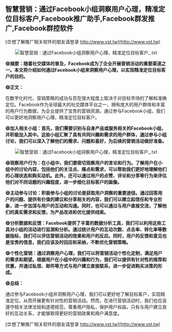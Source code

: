 ## **智慧营销：通过Facebook小组洞察用户心理，精准定位目标客户,Facebook推广助手,Facebook群发推广,Facebook群控软件**

[😍想了解推广相关软件的朋友请登录 http://www.vst.tw](http://www.vst.tw)

 <center><img src="https://vst.tw/MP4/tuiguang/png/7.png" alt="智慧营销：通过Facebook小组洞察用户心理，精准定位目标客户_.txt"></center>

**😄摘要：随着社交媒体的普及，Facebook成为了企业开展营销活动的重要渠道之一。本文将介绍如何通过Facebook小组来洞察用户心理，以实现精准定位目标客户的目的。**

**😄正文：**

在数字化时代，营销策略的成功与否在很大程度上取决于对目标市场的了解和准确定位。Facebook作为全球最大的社交媒体平台之一，拥有庞大的用户群体和丰富的用户行为数据，为企业提供了宝贵的营销资源。通过参与Facebook小组，我们可以更好地洞察用户心理，精准定位目标客户。

**😄加入相关小组：首先，我们需要识别与自身产品或服务相关的Facebook小组，并积极加入其中。这些小组汇聚了具有共同兴趣和需求的用户群体，通过参与小组讨论，我们可以深入了解他们的需求、问题和喜好，为后续的营销活动做好准备。**

 <center><img src="https://vst.tw/MP4/tuiguang/png/6.png" alt="智慧营销：通过Facebook小组洞察用户心理，精准定位目标客户_.txt"></center>

**😄观察用户行为：在小组中，我们要密切观察用户的言论和行为。了解用户在小组中的讨论内容，包括他们的关注点、痛点和需求，可以帮助我们更好地理解他们的心理状态和购买动机。此外，还可以通过用户的点赞、评论和分享等行为来评估他们对不同话题的兴趣程度，进一步细化目标客户的画像。**

**😄主动参与讨论：积极参与小组的讨论是获取用户洞察的重要途径。通过回答用户的问题、提供有价值的建议和分享相关的内容，我们可以建立起信任和专业形象，进一步加深与用户的互动和沟通。同时，也可以通过与用户直接交流，了解他们的真实需求和反馈，为产品改进和优化提供线索。**

**😄分析数据和反馈：Facebook提供了丰富的数据分析工具，我们可以利用这些工具对小组的活动进行监测和分析。通过统计用户的互动次数、点击率、转化率等数据指标，我们可以评估营销活动的效果和用户的反应。同时，用户的反馈和意见也是宝贵的信息，我们应该及时回应和采纳，不断优化营销策略。**

**😄个性化营销：通过洞察用户心理，我们可以将营销活动个性化定制，满足用户的需求和期望。根据用户在小组中的兴趣和行为，我们可以提供有针对性的推荐和优惠，并通过私信、邮件等方式与用户建立直接联系，进一步促进购买决策的形成。**

**😄总结：**

通过参与Facebook小组并洞察用户心理，我们可以更好地了解目标客户，实现精准定位，从而开展更有针对性的营销活动。然而，在进行营销活动时，我们也应该遵守相关法律法规和道德规范，尊重用户隐私，保护用户权益。只有与用户建立良好的互动关系，才能够取得更好的营销效果和用户满意度。

[😍想了解推广相关软件的朋友请登录 http://www.vst.tw](http://www.vst.tw)



